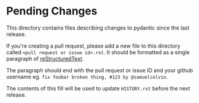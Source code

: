 # Pending Changes

This directory contains files describing changes to pydantic since the last release.

If you're creating a pull request, please add a new file to this directory called
`<pull request or issue id>.rst`. It should be formatted as a single paragraph of
[reStructuredText](http://docutils.sourceforge.net/rst.html).

The paragraph should end with the pull request or issue ID and your github username
eg. `fix foobar broken thing, #123 by @samuelcolvin`.

The contents of this fill will be used to update `HISTORY.rst` before the next release.

